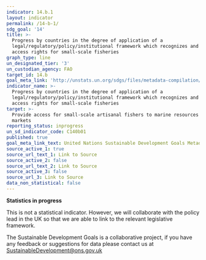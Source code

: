 ```yaml
---
indicator: 14.b.1
layout: indicator
permalink: /14-b-1/
sdg_goal: '14'
title: >-
  Progress by countries in the degree of application of a
  legal/regulatory/policy/institutional framework which recognizes and protects
  access rights for small-scale fisheries
graph_type: line
un_designated_tier: '3'
un_custodian_agency: FAO
target_id: 14.b
goal_meta_link: 'http://unstats.un.org/sdgs/files/metadata-compilation/Metadata-Goal-14.pdf'
indicator_name: >-
  Progress by countries in the degree of application of a
  legal/regulatory/policy/institutional framework which recognizes and protects
  access rights for small-scale fisheries
target: >-
  Provide access for small-scale artisanal fishers to marine resources and
  markets
reporting_status: inprogress
un_sd_indicator_code: C140b01
published: true
goal_meta_link_text: United Nations Sustainable Development Goals Metadata (pdf 288kB)
source_active_1: true
source_url_text_1: Link to Source
source_active_2: false
source_url_text_2: Link to Source
source_active_3: false
source_url_3: Link to Source
data_non_statistical: false
---
```

**Statistics in progress**          

This is not a statistical indicator. However, we will collaborate with the policy lead in the UK so that we are able to link to the relevant legislative framework.

The Sustainable Development Goals is a collaborative project, if you have any feedback or suggestions for data please contact us at <SustainableDevelopment@ons.gov.uk>
